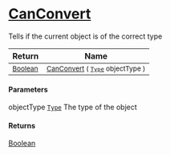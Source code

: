 # [CanConvert](./RectangleFConverter-100664101.md)

Tells if the current object is of the correct type

| Return | Name | 
| --- | --- | 
| <sub>[Boolean](https://docs.microsoft.com/en-us/dotnet/api/System.Boolean)</sub>| <sub>[CanConvert](./RectangleFConverter-100664101.md) ( [`Type`](https://docs.microsoft.com/en-us/dotnet/api/System.Type) objectType )</sub>| <br>


#### Parameters
 objectType  [`Type`](https://docs.microsoft.com/en-us/dotnet/api/System.Type)    The type of the object
#### Returns
[Boolean](https://docs.microsoft.com/en-us/dotnet/api/System.Boolean)